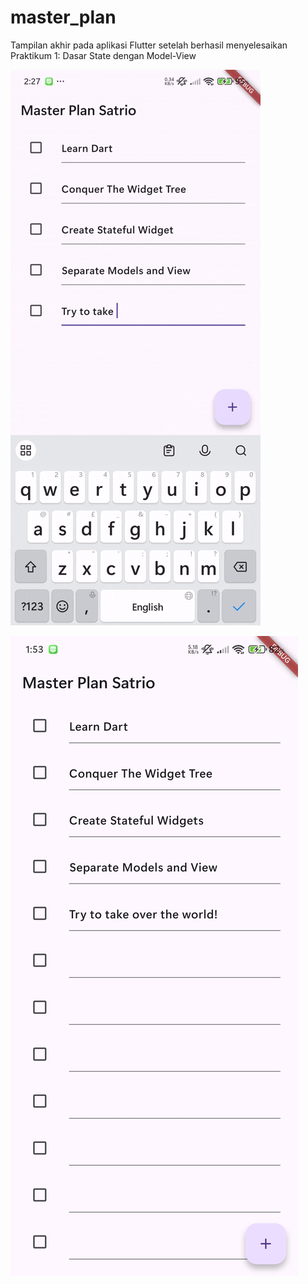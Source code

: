 # master_plan

Tampilan akhir pada aplikasi Flutter setelah berhasil menyelesaikan Praktikum 1: Dasar State dengan Model-View

![gif master plan](images/1.gif)

![screenshot master plan](images/1.jpg)